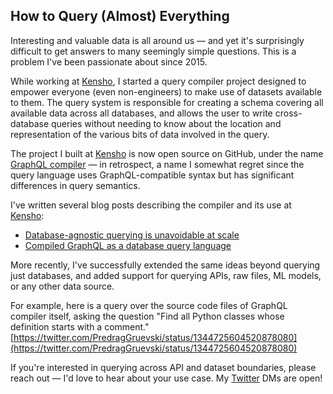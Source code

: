 ## How to Query (Almost) Everything

Interesting and valuable data is all around us — and yet it's surprisingly difficult to get answers
to many seemingly simple questions. This is a problem I've been passionate about since 2015.

While working at [Kensho](https://www.kensho.com/), I started a query compiler project designed to empower everyone (even non-engineers) to make use of datasets available to them. The query system is responsible for creating a schema covering all available data across all databases, and allows the user to write cross-database queries without needing to know about the location and representation of the various bits of data involved in the query.

The project I built at [Kensho](https://www.kensho.com/) is now open source on GitHub, under the name [GraphQL compiler](https://github.com/kensho-technologies/graphql-compiler) — in retrospect, a name I somewhat regret since the query language uses GraphQL-compatible syntax but has significant differences in query semantics.

I've written several blog posts describing the compiler and its use at [Kensho](https://www.kensho.com/):

- [Database-agnostic querying is unavoidable at scale](https://blog.kensho.com/database-agnostic-querying-is-unavoidable-at-scale-18895f6df2f0)
- [Compiled GraphQL as a database query language](https://blog.kensho.com/compiled-graphql-as-a-database-query-language-72e106844282)

More recently, I've successfully extended the same ideas beyond querying just databases, and added support for querying APIs, raw files, ML models, or any other data source.

For example, here is a query over the source code files of GraphQL compiler itself, asking the question "Find all Python classes whose definition starts with a comment."
[https://twitter.com/PredragGruevski/status/1344725604520878080](https://twitter.com/PredragGruevski/status/1344725604520878080)

If you're interested in querying across API and dataset boundaries, please reach out — I'd love to hear about your use case. My [Twitter](https://twitter.com/PredragGruevski) DMs are open!
